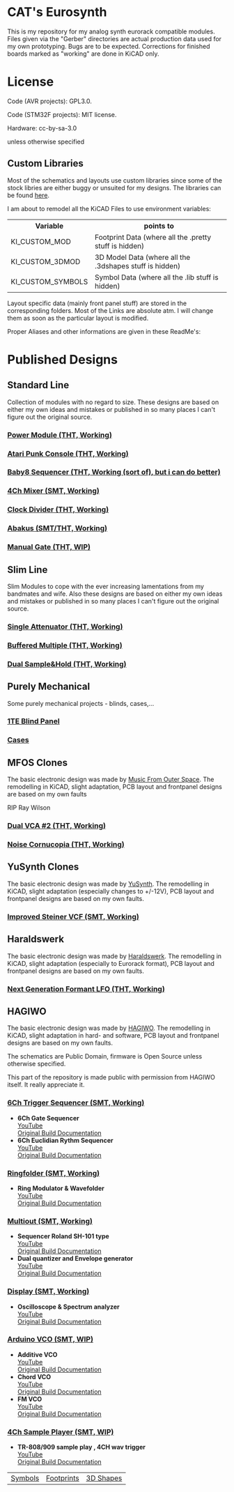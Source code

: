 <h1>CAT's Eurosynth</h1>
<p>This is my repository for my analog synth eurorack compatible modules. Files given via the "Gerber" directories are actual production data used for my own prototyping. Bugs are to be expected. Corrections for finished boards marked as "working" are done in KiCAD only.</p>
<h1>License</h1>
<p>Code (AVR projects): GPL3.0.</p>
<p>Code (STM32F projects): MIT license.</p>
<p>Hardware: cc-by-sa-3.0</p>
<p>unless otherwise specified</p>
<h2>Custom Libraries</h2>
<p>Most of the schematics and layouts use custom libraries since some of the stock libries are either buggy or unsuited for my designs. The libraries can be found <a href="https://github.com/mzuelch/CATs-Eurosynth/tree/main/Libraries">here</a>.</p>
<p>I am about to remodel all the KiCAD Files to use environment variables:</p>
<table>
	<tr>
		<th>Variable</th>
		<th>points to</th>		
	</tr>
	<tr>
		<td>KI_CUSTOM_MOD</td>
		<td>Footprint Data (where all the .pretty stuff is hidden)</td>		
	</tr>
	<tr>
		<td>KI_CUSTOM_3DMOD</td>
		<td>3D Model Data (where all the .3dshapes stuff is hidden)</td>		
	</tr>
	<tr>
		<td>KI_CUSTOM_SYMBOLS</td>
		<td>Symbol Data (where all the .lib stuff is hidden)</td>		
	</tr>
</table>
<p>Layout specific data (mainly front panel stuff) are stored in the corresponding folders. Most of the Links are absolute atm. I will change them as soon as the particular layout is modified.</p>
<p>Proper Aliases and other informations are given in these ReadMe's:</p> 
<table>
	<tr>
		<td><a href=https://github.com/mzuelch/CATs-Eurosynth/blob/main/Libraries/Symbols/ReadMe.md">Symbols</a></td>
		<td><a href=https://github.com/mzuelch/CATs-Eurosynth/blob/main/Libraries/Footprints/ReadMe.md">Footprints</a></td>
		<td><a href=https://github.com/mzuelch/CATs-Eurosynth/blob/main/Libraries/3D%20Shapes/ReadMe.md">3D Shapes</a></td>
	</tr>
</tables>
<h1>Published Designs</p>
<h2>Standard Line</h2>
<p>Collection of modules with no regard to size. These designs are based on either my own ideas and mistakes or published in so many places I can't figure out the original source.</p>
<h3><a href="https://github.com/mzuelch/CATs-Eurosynth/tree/main/Modules/Standard%20Line/Power%20Module">Power Module (THT, Working)</a></h3>
<h3><a href="https://github.com/mzuelch/CATs-Eurosynth/tree/main/Modules/Standard%20Line/Atari%20Punk%20Console">Atari Punk Console (THT, Working)</a></h3>
<h3><a href="https://github.com/mzuelch/CATs-Eurosynth/tree/main/Modules/Standard%20Line/Baby8%20Sequencer">Baby8 Sequencer (THT, Working (sort of), but i can do better)</a></h3>
<h3><a href="https://github.com/mzuelch/CATs-Eurosynth/tree/main/Modules/Standard%20Line/4Ch%20Mixer">4Ch Mixer (SMT, Working)</a></h3>
<h3><a href="https://github.com/mzuelch/CATs-Eurosynth/tree/main/Modules/Standard%20Line/Clock%20Divider">Clock Divider (THT, Working)</a></h3>
<h3><a href="https://github.com/mzuelch/CATs-Eurosynth/tree/main/Modules/Standard%20Line/Abakus">Abakus (SMT/THT, Working)</a></h3>
<h3><a href="https://github.com/mzuelch/CATs-Eurosynth/tree/main/Modules/Standard%20Line/Manual%20Gate">Manual Gate (THT, WIP)</a></h3>

<h2>Slim Line</h2>
<p>Slim Modules to cope with the ever increasing lamentations from my bandmates and wife. Also these designs are based on either my own ideas and mistakes or published in so many places I can't figure out the original source.</p>
<h3><a href="https://github.com/mzuelch/CATs-Eurosynth/tree/main/Modules/Slim%20Line/Attenuator">Single Attenuator (THT, Working)</a></h3>
<h3><a href="https://github.com/mzuelch/CATs-Eurosynth/tree/main/Modules/Slim%20Line/Buffered%20Multiple">Buffered Multiple (THT, Working)</a></h3>
<h3><a href="https://github.com/mzuelch/CATs-Eurosynth/tree/main/Modules/Slim%20Line/Sample%26Hold">Dual Sample&Hold (THT, Working)</a></h3>

<h2>Purely Mechanical</h2>
<p>Some purely mechanical projects - blinds, cases,...</p>
<h3><a href="https://github.com/mzuelch/CATs-Eurosynth/tree/main/Modules/Mechanicals/Blinds/1TE">1TE Blind Panel</a></h3>
<h3><a href="https://github.com/mzuelch/CATs-Eurosynth/tree/main/Modules/Mechanicals/Cases">Cases</a></h3>

<h2>MFOS Clones</h2>
<p>The basic electronic design was made by <a href="http://musicfromouterspace.com/">Music From Outer Space</a>.
The remodelling in KiCAD, slight adaptation, PCB layout and frontpanel designs are based on my own faults</p>
<p>RIP Ray Wilson</p>
<h3><a href="https://github.com/mzuelch/CATs-Eurosynth/tree/main/Modules/MFOS/Dual%20VCA%20%232">Dual VCA #2 (THT, Working)</a></h3>
<h3><a href="https://github.com/mzuelch/CATs-Eurosynth/tree/main/Modules/MFOS/Noise%20Cornucopia">Noise Cornucopia (THT, Working)</a></h3>

<h2>YuSynth Clones</h2>
<p>The basic electronic design was made by <a href="https://yusynth.net">YuSynth</a>.
The remodelling in KiCAD, slight adaptation (especially changes to +/-12V), PCB layout and frontpanel designs are based on my own faults.</p>
<h3><a href="https://github.com/mzuelch/CATs-Eurosynth/tree/main/Modules/YuSynth/Improved%20Steiner%20VCF">Improved Steiner VCF (SMT, Working)</a></h3>

<h2>Haraldswerk</h2>
<p>The basic electronic design was made by <a href="https://www.haraldswerk.de/">Haraldswerk</a>.
The remodelling in KiCAD, slight adaptation (especially to Eurorack format), PCB layout and frontpanel designs are based on my own faults.</p>
<h3><a href="https://github.com/mzuelch/CATs-Eurosynth/tree/main/Modules/Haraldswerk/NGF-E%20LFO/">Next Generation Formant LFO (THT, Working)</a></h3>
<h2>HAGIWO</h2>
<p>The basic electronic design was made by <a href="https://www.youtube.com/channel/UCxErrnnVNEAAXPZvQFwobQw">HAGIWO</a>.
The remodelling in KiCAD, slight adaptation in hard- and software, PCB layout and frontpanel designs are based on my own faults.</p>
<p>The schematics are Public Domain, firmware is Open Source unless otherwise specified.</p>
<p>This part of the repository is made public with permission from HAGIWO itself. It really appreciate it.</p>
<h3><a href="https://github.com/mzuelch/CATs-Eurosynth/tree/main/Modules/HAGIWO/6Ch%20Trigger%20Sequencer">6Ch Trigger Sequencer (SMT, Working)</a></h3>
<ul>
	<li>
		<strong>6Ch Gate Sequencer</strong>
		<br><a href="https://www.youtube.com/watch?v=YszdC8YdFl0&t">YouTube</a>
		<br><a href="https://note.com/solder_state/n/n17c69afd484d">Original Build Documentation</a>
	</li>
	<li>
		<strong>6Ch Euclidian Rythm Sequencer</strong>
		<br><a href="https://www.youtube.com/watch?v=lkoBfiq6KPY">YouTube</a>
		<br><a href="https://note.com/solder_state/n/n433b32ea6dbc">Original Build Documentation</a>
	</lt>
</ul>
<h3><a href="https://github.com/mzuelch/CATs-Eurosynth/tree/main/Modules/HAGIWO/Ringfolder">Ringfolder (SMT, Working)</a></h3>
<ul>
	<li>
		<strong>Ring Modulator & Wavefolder</strong>
		<br><a href="https://www.youtube.com/watch?v=gYwEPNSfJLE">YouTube</a>
		<br><a href="https://note.com/solder_state/n/n9d138d74b39d">Original Build Documentation</a>
	</li>
</ul>
<h3><a href="https://github.com/mzuelch/CATs-Eurosynth/tree/main/Modules/HAGIWO/Multiout">Multiout (SMT, Working)</a></h3>
<ul>
	<li>
		<strong>Sequencer Roland SH-101 type</strong>
		<br><a href="https://www.youtube.com/watch?v=--qb_QYZrTk&t">YouTube</a>
		<br><a href="https://note.com/solder_state/n/n80f4baf81226">Original Build Documentation</a>
	</li>
	<li>
		<strong>Dual quantizer and Envelope generator</strong>
		<br><a href="https://www.youtube.com/watch?v=6FJpljEYZq4">YouTube</a>
		<br><a href="https://note.com/solder_state/n/nb8b9a2f212a2">Original Build Documentation</a>
	</li>
</ul>
<h3><a href="https://github.com/mzuelch/CATs-Eurosynth/tree/main/Modules/HAGIWO/Display">Display (SMT, Working)</a></h3>
<ul>
	<li>
		<strong>Oscilloscope & Spectrum analyzer</strong>
		<br><a href="https://www.youtube.com/watch?v=yAes5pS3ZTo">YouTube</a>
		<br><a href="https://note.com/solder_state/n/n6b4cc8d1c6b9">Original Build Documentation</a>
	</li>
</ul>
<h3><a href="https://github.com/mzuelch/CATs-Eurosynth/tree/main/Modules/HAGIWO/Arduino%20VCO">Arduino VCO (SMT, WIP)</a></h3>
<ul>
	<li>
		<strong>Additive VCO</strong>
		<br><a href="https://www.youtube.com/watch?v=wjWOJ-h5w5w">YouTube</a>
		<br><a href="https://note.com/solder_state/n/n30b3a8737b1e">Original Build Documentation</a>
	</li>
	<li>
		<strong>Chord VCO</strong>
		<br><a href="https://www.youtube.com/watch?v=Ikhd3OmoN40">YouTube</a>
		<br><a href="https://note.com/solder_state/n/n681d2e07e324">Original Build Documentation</a>
	</li>
	<li>
		<strong>FM VCO</strong>
		<br><a href="https://www.youtube.com/watch?v=NZKacfP9aNI">YouTube</a>
		<br><a href="https://note.com/solder_state/n/n88317851a4c7">Original Build Documentation</a>
	</li>
</ul>
<h3><a href="https://github.com/mzuelch/CATs-Eurosynth/tree/main/Modules/HAGIWO/4Ch%20Sample%20Player">4Ch Sample Player (SMT, WIP)</a></h3>
<ul>
	<li>
		<strong>TR-808/909 sample play , 4CH wav trigger</strong>
		<br><a href="https://www.youtube.com/watch?v=7Vcwk8KYZM8&t">YouTube</a>
		<br><a href="https://note.com/solder_state/n/n0209d16d0d08">Original Build Documentation</a>
	</li>
</ul>
